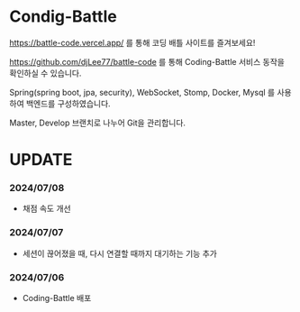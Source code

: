 # Condig-Battle

https://battle-code.vercel.app/ 를 통해 코딩 배틀 사이트를 즐겨보세요!

https://github.com/djLee77/battle-code 를 통해 Coding-Battle 서비스 동작을 확인하실 수 있습니다.

Spring(spring boot, jpa, security), WebSocket, Stomp, Docker, Mysql 를 사용하여 백엔드를 구성하였습니다.

Master, Develop 브랜치로 나누어 Git을 관리합니다.


# UPDATE
### 2024/07/08
- 채점 속도 개선
### 2024/07/07
- 세션이 끊어졌을 때, 다시 연결할 때까지 대기하는 기능 추가
### 2024/07/06
- Coding-Battle 배포
